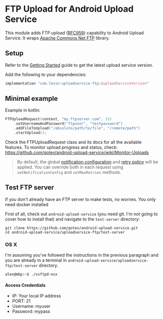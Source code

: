 # FTP Upload for Android Upload Service

This module adds FTP upload ([RFC959](https://tools.ietf.org/html/rfc959)) capability to Android Upload Service. It wraps [Apache Commons Net FTP](https://commons.apache.org/proper/commons-net/dependency-info.html) library.

## Setup

Refer to the [Getting Started](https://github.com/gotev/android-upload-service/wiki/Getting-Started-with-4.x) guide to get the latest upload service version.

Add the following to your dependencies:

```groovy
implementation "com.levin:uploadservice-ftp:$uploadServiceVersion"
```

## Minimal example

Example in kotlin:

```kotlin
FTPUploadRequest(context, "my.ftpserver.com", 21)
    .setUsernameAndPassword("ftpuser", "testpassword")
    .addFileToUpload("/absolute/path/to/file", "/remote/path")
    .startUpload();
```

Check the FTPUploadRequest class and its docs for all the available features. To monitor upload progress and status, check: https://github.com/gotev/android-upload-service/wiki/Monitor-Uploads

> By default, the global [notification configuration](https://github.com/gotev/android-upload-service/wiki/Configuration#notifications) and [retry policy](https://github.com/gotev/android-upload-service/wiki/Configuration#retry-policy) will be applied. You can override both in each request using `setNotificationConfig` and `setMaxRetries` methods.

## Test FTP server

If you don't already have an FTP server to make tests, no worries. You only need docker installed

First of all, check out `android-upload-service` (you need git. I'm not going to cover how to install that) and navigate to the `test-server` directory:

```
git clone https://github.com/gotev/android-upload-service.git
cd android-upload-service/uploadservice-ftp/test-server
```

### OS X

I'm assuming you've followed the instructions in the previous paragraph and you are already in a terminal in `android-upload-service/uploadservice-ftp/test-server` directory.

```
alex@mbp:~$ ./vsftpd-osx
```

#### Access Credentials

- IP: Your local IP address
- PORT: 21
- Username: myuser
- Password: mypass
